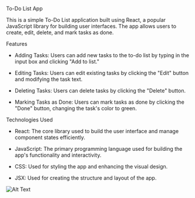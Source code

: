 To-Do List App

This is a simple To-Do List application built using React, a popular JavaScript library for building user interfaces. The app allows users to create, edit, delete, and mark tasks as done.

Features
* Adding Tasks: Users can add new tasks to the to-do list by typing in the input box and clicking "Add to list."

* Editing Tasks: Users can edit existing tasks by clicking the "Edit" button and modifying the task text.

* Deleting Tasks: Users can delete tasks by clicking the "Delete" button.

* Marking Tasks as Done: Users can mark tasks as done by clicking the "Done" button, changing the task's color to green.

Technologies Used
* React: The core library used to build the user interface and manage component states efficiently.

* JavaScript: The primary programming language used for building the app's functionality and interactivity.

* CSS: Used for styling the app and enhancing the visual design.

* JSX: Used for creating the structure and layout of the app.

![Alt Text](/src/assets/Screenshot-1.png)
